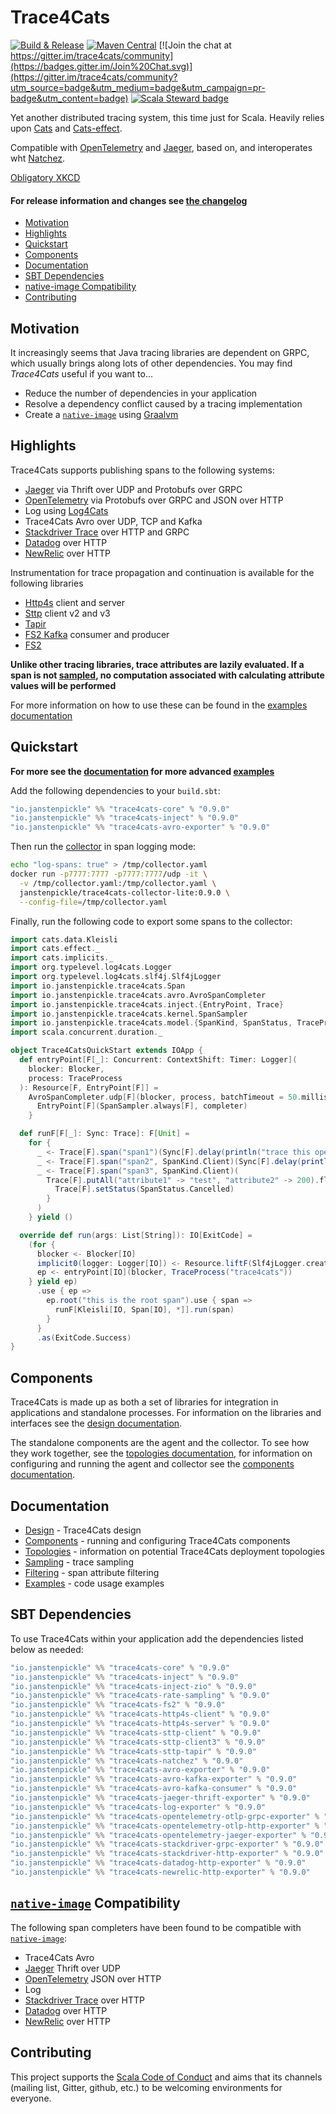 # Trace4Cats

[![Build & Release](https://github.com/janstenpickle/trace4cats/workflows/Build%20&%20Release/badge.svg)](https://github.com/janstenpickle/trace4cats/actions?query=workflow%3A%22Build+%26+Release%22)
[![Maven Central](https://maven-badges.herokuapp.com/maven-central/io.janstenpickle/trace4cats-core_2.13/badge.svg)](https://maven-badges.herokuapp.com/maven-central/io.janstenpickle/trace4cats-core_2.13)
[![Join the chat at https://gitter.im/trace4cats/community](https://badges.gitter.im/Join%20Chat.svg)](https://gitter.im/trace4cats/community?utm_source=badge&utm_medium=badge&utm_campaign=pr-badge&utm_content=badge)
[![Scala Steward badge](https://img.shields.io/badge/Scala_Steward-helping-blue.svg?style=flat&logo=data:image/png;base64,iVBORw0KGgoAAAANSUhEUgAAAA4AAAAQCAMAAAARSr4IAAAAVFBMVEUAAACHjojlOy5NWlrKzcYRKjGFjIbp293YycuLa3pYY2LSqql4f3pCUFTgSjNodYRmcXUsPD/NTTbjRS+2jomhgnzNc223cGvZS0HaSD0XLjbaSjElhIr+AAAAAXRSTlMAQObYZgAAAHlJREFUCNdNyosOwyAIhWHAQS1Vt7a77/3fcxxdmv0xwmckutAR1nkm4ggbyEcg/wWmlGLDAA3oL50xi6fk5ffZ3E2E3QfZDCcCN2YtbEWZt+Drc6u6rlqv7Uk0LdKqqr5rk2UCRXOk0vmQKGfc94nOJyQjouF9H/wCc9gECEYfONoAAAAASUVORK5CYII=)](https://scala-steward.org)

Yet another distributed tracing system, this time just for Scala. Heavily relies upon
[Cats](https://typelevel.org/cats) and [Cats-effect](https://typelevel.org/cats-effect).

Compatible with [OpenTelemetry] and [Jaeger], based on, and interoperates wht [Natchez].

[Obligatory XKCD](https://xkcd.com/927/)

#### For release information and changes see [the changelog](CHANGELOG.md)

  * [Motivation](#motivation)
  * [Highlights](#highlights)
  * [Quickstart](#quickstart)
  * [Components](#components)
  * [Documentation](#documentation)
  * [SBT Dependencies](#sbt-dependencies)  
  * [native-image Compatibility](#native-image-compatibility)
  * [Contributing](#contributing)

## Motivation

It increasingly seems that Java tracing libraries are dependent on GRPC, which usually
brings along lots of other dependencies. You may find *Trace4Cats* useful if you want to...

- Reduce the number of dependencies in your application
- Resolve a dependency conflict caused by a tracing implementation
- Create a [`native-image`] using [Graalvm](https://www.graalvm.org/)
  
## Highlights

Trace4Cats supports publishing spans to the following systems:

- [Jaeger] via Thrift over UDP and Protobufs over GRPC
- [OpenTelemetry] via Protobufs over GRPC and JSON over HTTP
- Log using [Log4Cats]
- Trace4Cats Avro over UDP, TCP and Kafka
- [Stackdriver Trace] over HTTP and GRPC
- [Datadog] over HTTP
- [NewRelic] over HTTP

Instrumentation for trace propagation and continuation is available for the following libraries

- [Http4s] client and server
- [Sttp] client v2 and v3
- [Tapir]
- [FS2 Kafka] consumer and producer
- [FS2]

**Unlike other tracing libraries, trace attributes are lazily evaluated. If a span is not [sampled](docs/sampling.md),
no computation associated with calculating attribute values will be performed** 

For more information on how to use these can be found in the [examples documentation](docs/examples.md)

## Quickstart

**For more see the [documentation](#documentation) for more advanced [examples](docs/examples.md)**

Add the following dependencies to your `build.sbt`:

```scala
"io.janstenpickle" %% "trace4cats-core" % "0.9.0"
"io.janstenpickle" %% "trace4cats-inject" % "0.9.0"
"io.janstenpickle" %% "trace4cats-avro-exporter" % "0.9.0"
```

Then run the [collector](docs/components.md#collectors) in span logging mode:

```bash
echo "log-spans: true" > /tmp/collector.yaml
docker run -p7777:7777 -p7777:7777/udp -it \
  -v /tmp/collector.yaml:/tmp/collector.yaml \
  janstenpickle/trace4cats-collector-lite:0.9.0 \
  --config-file=/tmp/collector.yaml
```

Finally, run the following code to export some spans to the collector:

```scala
import cats.data.Kleisli
import cats.effect._
import cats.implicits._
import org.typelevel.log4cats.Logger
import org.typelevel.log4cats.slf4j.Slf4jLogger
import io.janstenpickle.trace4cats.Span
import io.janstenpickle.trace4cats.avro.AvroSpanCompleter
import io.janstenpickle.trace4cats.inject.{EntryPoint, Trace}
import io.janstenpickle.trace4cats.kernel.SpanSampler
import io.janstenpickle.trace4cats.model.{SpanKind, SpanStatus, TraceProcess}
import scala.concurrent.duration._

object Trace4CatsQuickStart extends IOApp {
  def entryPoint[F[_]: Concurrent: ContextShift: Timer: Logger](
    blocker: Blocker,
    process: TraceProcess
  ): Resource[F, EntryPoint[F]] =
    AvroSpanCompleter.udp[F](blocker, process, batchTimeout = 50.millis).map { completer =>
      EntryPoint[F](SpanSampler.always[F], completer)
    }

  def runF[F[_]: Sync: Trace]: F[Unit] =
    for {
      _ <- Trace[F].span("span1")(Sync[F].delay(println("trace this operation")))
      _ <- Trace[F].span("span2", SpanKind.Client)(Sync[F].delay(println("send some request")))
      _ <- Trace[F].span("span3", SpanKind.Client)(
        Trace[F].putAll("attribute1" -> "test", "attribute2" -> 200).flatMap { _ =>
          Trace[F].setStatus(SpanStatus.Cancelled)
        }
      )
    } yield ()

  override def run(args: List[String]): IO[ExitCode] =
    (for {
      blocker <- Blocker[IO]
      implicit0(logger: Logger[IO]) <- Resource.liftF(Slf4jLogger.create[IO])
      ep <- entryPoint[IO](blocker, TraceProcess("trace4cats"))
    } yield ep)
      .use { ep =>
        ep.root("this is the root span").use { span =>
          runF[Kleisli[IO, Span[IO], *]].run(span)
        }
      }
      .as(ExitCode.Success)
}
```

## Components

Trace4Cats is made up as both a set of libraries for integration in applications and standalone processes. For
information on the libraries and interfaces see the [design documentation](docs/design.md).

The standalone components are the agent and the collector. To see how they work together, see the 
[topologies documentation](docs/topologies.md), for information on configuring and running the agent and collector see 
the [components documentation](docs/components.md).

## Documentation 

- [Design](docs/design.md) - Trace4Cats design
- [Components](docs/components.md) - running and configuring Trace4Cats components
- [Topologies](docs/topologies.md) - information on potential Trace4Cats deployment topologies
- [Sampling](docs/sampling.md) - trace sampling
- [Filtering](docs/filtering.md) - span attribute filtering
- [Examples](docs/examples.md) - code usage examples

## SBT Dependencies

To use Trace4Cats within your application add the dependencies listed below as needed:

```scala
"io.janstenpickle" %% "trace4cats-core" % "0.9.0"
"io.janstenpickle" %% "trace4cats-inject" % "0.9.0"
"io.janstenpickle" %% "trace4cats-inject-zio" % "0.9.0"
"io.janstenpickle" %% "trace4cats-rate-sampling" % "0.9.0"
"io.janstenpickle" %% "trace4cats-fs2" % "0.9.0"
"io.janstenpickle" %% "trace4cats-http4s-client" % "0.9.0"
"io.janstenpickle" %% "trace4cats-http4s-server" % "0.9.0"
"io.janstenpickle" %% "trace4cats-sttp-client" % "0.9.0"
"io.janstenpickle" %% "trace4cats-sttp-client3" % "0.9.0"
"io.janstenpickle" %% "trace4cats-sttp-tapir" % "0.9.0"
"io.janstenpickle" %% "trace4cats-natchez" % "0.9.0"
"io.janstenpickle" %% "trace4cats-avro-exporter" % "0.9.0"
"io.janstenpickle" %% "trace4cats-avro-kafka-exporter" % "0.9.0"
"io.janstenpickle" %% "trace4cats-avro-kafka-consumer" % "0.9.0"
"io.janstenpickle" %% "trace4cats-jaeger-thrift-exporter" % "0.9.0"
"io.janstenpickle" %% "trace4cats-log-exporter" % "0.9.0"
"io.janstenpickle" %% "trace4cats-opentelemetry-otlp-grpc-exporter" % "0.9.0"
"io.janstenpickle" %% "trace4cats-opentelemetry-otlp-http-exporter" % "0.9.0"
"io.janstenpickle" %% "trace4cats-opentelemetry-jaeger-exporter" % "0.9.0"
"io.janstenpickle" %% "trace4cats-stackdriver-grpc-exporter" % "0.9.0"
"io.janstenpickle" %% "trace4cats-stackdriver-http-exporter" % "0.9.0"
"io.janstenpickle" %% "trace4cats-datadog-http-exporter" % "0.9.0"
"io.janstenpickle" %% "trace4cats-newrelic-http-exporter" % "0.9.0"

```

## [`native-image`] Compatibility

The following span completers have been found to be compatible with [`native-image`]:

- Trace4Cats Avro
- [Jaeger] Thrift over UDP
- [OpenTelemetry] JSON over HTTP
- Log
- [Stackdriver Trace] over HTTP
- [Datadog] over HTTP
- [NewRelic] over HTTP

## Contributing

This project supports the [Scala Code of Conduct](https://typelevel.org/code-of-conduct.html) and aims that its channels
(mailing list, Gitter, github, etc.) to be welcoming environments for everyone.


[FS2]: https://fs2.io/
[Http4s]: https://http4s.org/
[Jaeger]: https://www.jaegertracing.io/
[Log4Cats]: https://github.com/typelevel/log4cats
[Natchez]: https://github.com/tpolecat/natchez
[`native-image`]: https://www.graalvm.org/docs/reference-manual/native-image/ 
[OpenTelemetry]: http://opentelemetry.io
[Stackdriver Trace]: https://cloud.google.com/trace/docs/reference
[Datadog]: https://docs.datadoghq.com/api/v1/tracing/
[NewRelic]: https://docs.newrelic.com/docs/understand-dependencies/distributed-tracing/trace-api/report-new-relic-format-traces-trace-api#new-relic-guidelines 
[`Resource`]: https://typelevel.org/cats-effect/datatypes/resource.html
[ZIO]: https://zio.dev
[Sttp]: https://sttp.softwaremill.com
[Tapir]: https://tapir.softwaremill.com
[FS2 Kafka]: https://fd4s.github.io/fs2-kafka/
